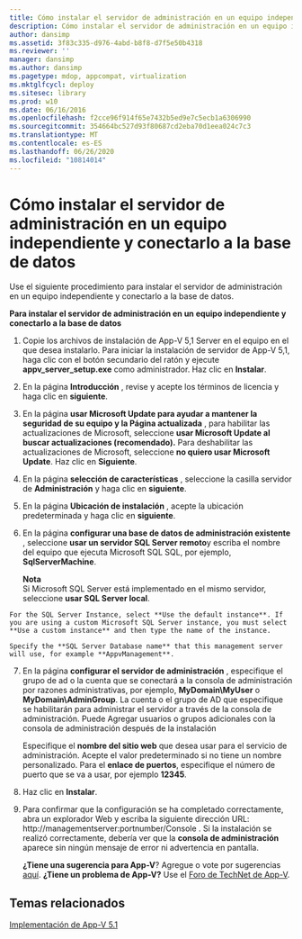 ```yaml
---
title: Cómo instalar el servidor de administración en un equipo independiente y conectarlo a la base de datos
description: Cómo instalar el servidor de administración en un equipo independiente y conectarlo a la base de datos
author: dansimp
ms.assetid: 3f83c335-d976-4abd-b8f8-d7f5e50b4318
ms.reviewer: ''
manager: dansimp
ms.author: dansimp
ms.pagetype: mdop, appcompat, virtualization
ms.mktglfcycl: deploy
ms.sitesec: library
ms.prod: w10
ms.date: 06/16/2016
ms.openlocfilehash: f2cce96f914f65e7432b5ed9e7c5ecb1a6306990
ms.sourcegitcommit: 354664bc527d93f80687cd2eba70d1eea024c7c3
ms.translationtype: MT
ms.contentlocale: es-ES
ms.lasthandoff: 06/26/2020
ms.locfileid: "10814014"
---
```

# Cómo instalar el servidor de administración en un equipo independiente y conectarlo a la base de datos


Use el siguiente procedimiento para instalar el servidor de administración en un equipo independiente y conectarlo a la base de datos.

**Para instalar el servidor de administración en un equipo independiente y conectarlo a la base de datos**

1.  Copie los archivos de instalación de App-V 5,1 Server en el equipo en el que desea instalarlo. Para iniciar la instalación de servidor de App-V 5,1, haga clic con el botón secundario del ratón y ejecute **appv\_server\_setup.exe** como administrador. Haz clic en **Instalar**.

2.  En la página **Introducción** , revise y acepte los términos de licencia y haga clic en **siguiente**.

3.  En la página **usar Microsoft Update para ayudar a mantener la seguridad de su equipo y la Página actualizada** , para habilitar las actualizaciones de Microsoft, seleccione **usar Microsoft Update al buscar actualizaciones (recomendado).** Para deshabilitar las actualizaciones de Microsoft, seleccione **no quiero usar Microsoft Update**. Haz clic en **Siguiente**.

4.  En la página **selección de características** , seleccione la casilla servidor de **Administración** y haga clic en **siguiente**.

5.  En la página **Ubicación de instalación** , acepte la ubicación predeterminada y haga clic en **siguiente**.

6.  En la página **configurar una base de datos de administración existente** , seleccione **usar un servidor SQL Server remoto**y escriba el nombre del equipo que ejecuta Microsoft SQL SQL, por ejemplo, **SqlServerMachine**.

    **Nota**  
    Si Microsoft SQL Server está implementado en el mismo servidor, seleccione **usar SQL Server local**.



~~~
For the SQL Server Instance, select **Use the default instance**. If you are using a custom Microsoft SQL Server instance, you must select **Use a custom instance** and then type the name of the instance.

Specify the **SQL Server Database name** that this management server will use, for example **AppvManagement**.
~~~

7. En la página **configurar el servidor de administración** , especifique el grupo de ad o la cuenta que se conectará a la consola de administración por razones administrativas, por ejemplo, **MyDomain\\MyUser** o **MyDomain\\AdminGroup**. La cuenta o el grupo de AD que especifique se habilitarán para administrar el servidor a través de la consola de administración. Puede Agregar usuarios o grupos adicionales con la consola de administración después de la instalación

   Especifique el **nombre del sitio web** que desea usar para el servicio de administración. Acepte el valor predeterminado si no tiene un nombre personalizado. Para el **enlace de puertos**, especifique el número de puerto que se va a usar, por ejemplo **12345**.

8. Haz clic en **Instalar**.

9. Para confirmar que la configuración se ha completado correctamente, abra un explorador Web y escriba la siguiente dirección URL: http://managementserver:portnumber/Console . Si la instalación se realizó correctamente, debería ver que la **consola de administración** aparece sin ningún mensaje de error ni advertencia en pantalla.

   **¿Tiene una sugerencia para App-V**? Agregue o vote por sugerencias [aquí](http://appv.uservoice.com/forums/280448-microsoft-application-virtualization). **¿Tiene un problema de App-V?** Use el [Foro de TechNet de App-V](https://social.technet.microsoft.com/Forums/home?forum=mdopappv).

## Temas relacionados


[Implementación de App-V 5.1](deploying-app-v-51.md)










